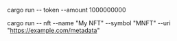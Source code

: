 cargo run -- token --amount 1000000000

cargo run -- nft --name "My NFT" --symbol "MNFT" --uri "https://example.com/metadata"
